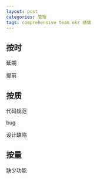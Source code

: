 ```yaml
---
layout: post
categories: 管理
tags: comprehensive team okr 绩效
---
```




## 按时

延期

提前

## 按质

代码规范

bug

设计缺陷

## 按量

缺少功能





